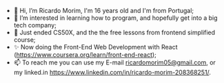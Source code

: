 - 👋 Hi, I’m Ricardo Morim, I'm 16 years old and I'm from Portugal;
- 👀 I’m interested in learning how to program, and hopefully get into a big tech company;
- 🌱 Just ended CS50X, and the the free lessons from frontend simplified course;
- ✨ Now doing the Front-End Web Development with React (https://www.coursera.org/learn/front-end-react);
- 📫 To reach me you can use my E-mail ricardomorim05@gmail.com, or my linked.in https://www.linkedin.com/in/ricardo-morim-208368251/.


<!---
RicardoMorim/RicardoMorim is a ✨ special ✨ repository because its `README.md` (this file) appears on your GitHub profile.
You can click the Preview link to take a look at your changes.
--->
